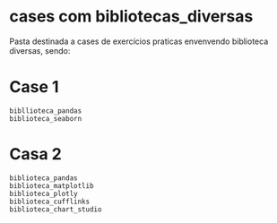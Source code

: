 # cases com bibliotecas_diversas

Pasta destinada a cases de exercícios praticas  envenvendo biblioteca diversas, sendo:

 # Case 1
    bibllioteca_pandas
    biblioteca_seaborn

  # Casa 2
    biblioteca_pandas
    biblioteca_matplotlib
    biblioteca_plotly
    biblioteca_cufflinks
    biblioteca_chart_studio
